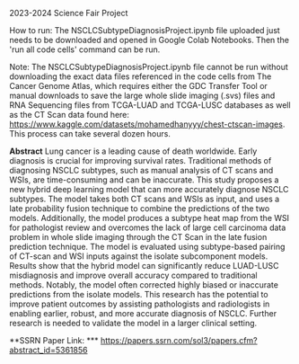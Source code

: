 2023-2024 Science Fair Project

How to run: The NSCLCSubtypeDiagnosisProject.ipynb file uploaded just needs to be downloaded and opened in Google Colab Notebooks. Then the 'run all code cells' command can be run.

Note: The NSCLCSubtypeDiagnosisProject.ipynb file cannot be run without downloading the exact data files referenced in the code cells from The Cancer Genome Atlas, which requires either the GDC Transfer Tool or manual downloads to save the large whole slide imaging (.svs) files and RNA Sequencing files from TCGA-LUAD and TCGA-LUSC databases as well as the CT Scan data found here: https://www.kaggle.com/datasets/mohamedhanyyy/chest-ctscan-images. This process can take several dozen hours.

**Abstract**
Lung cancer is a leading cause of death worldwide. Early diagnosis is crucial for improving survival rates. Traditional methods of diagnosing NSCLC subtypes, such as manual analysis of CT scans and WSIs, are time-consuming and can be inaccurate. This study proposes a new hybrid deep learning model that can more accurately diagnose NSCLC subtypes. The model takes both CT scans and WSIs as input, and uses a late probability fusion technique to combine the predictions of the two models. Additionally, the model produces a subtype heat map from the WSI for pathologist review and overcomes the lack of large cell carcinoma data problem in whole slide imaging through the CT Scan in the late fusion prediction technique. The model is evaluated using subtype-based pairing of CT-scan and WSI inputs against the isolate subcomponent models.  Results show that the hybrid model can significantly reduce LUAD-LUSC misdiagnosis and improve overall accuracy compared to traditional methods. Notably, the model often corrected highly biased or inaccurate predictions from the isolate models. This research has the potential to improve patient outcomes by assisting pathologists and radiologists in enabling earlier, robust, and more accurate diagnosis of NSCLC. Further research is needed to validate the model in a larger clinical setting.

**SSRN Paper Link: *** https://papers.ssrn.com/sol3/papers.cfm?abstract_id=5361856
